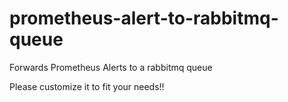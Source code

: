 # prometheus-alert-to-rabbitmq-queue
Forwards Prometheus Alerts to a rabbitmq queue

Please customize it to fit your needs!!
